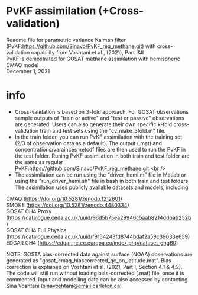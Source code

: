 # PvKF assimilation (+Cross-validation)
Readme file for parametric variance Kalman filter (PvKF:https://github.com/Sinavo/PvKF_reg_methane.git) with cross-validation capability from Voshtani et al., (2021), Part I&II <br /> 
PvKF is demostrated for GOSAT methane assimilation with hemispheric CMAQ model <br />
December 1, 2021 <br />

# info

- Cross-validation is based on 3-fold approach. For GOSAT observations sample outputs of "train or active" and "test or passive" observations are generated. Users can also generate their own specific k-fold cross-validation train and test sets using the "cv_make_3fold.m" file. <br />
- In the train folder, you can run PvKF assimilation with the training set (2/3 of observation data as a default). The output (.mat) and concentrations/varainces netcdf files are then used to run the PvKF in the test folder. Runing PvKF assimilation in both train and test folder are the same as regular PvKF:https://github.com/Sinavo/PvKF_reg_methane.git.<br /> 
- The assimilation can be run using the "driver_hemi.m" file in Matlab or using the "run_driver_hemi.sh" file in bash in both train and test folders.<br /> 
The assimilation uses publicly available datasets and models, including <br />

CMAQ (https://doi.org/10.5281/zenodo.1212601)<br />
SMOKE (https://doi.org/10.5281/zenodo.4480334)<br />
GOSAT CH4 Proxy (https://catalogue.ceda.ac.uk/uuid/96d5b75ea29946c5aab8214ddbab252b)<br />
GOSAT CH4 Full Physics (https://catalogue.ceda.ac.uk/uuid/f9154243fd8744bdaf2a59c39033e659)<br />
EDGAR CH4 (https://edgar.jrc.ec.europa.eu/index.php/dataset_ghg60)

NOTE: GOSTA bias-corrected data against surface (NOAA) observations are generated as "gosat_cmaq_biascorrected_qc_on_latitude.mat". Bias correction is explained on Voshtani et al. (2021, Part I, Section 4.1 & 4.2). The code will still run without loading bias-corrected (.mat) file, once it is commented. Input and modelling data can be also accessed by contacting Sina Voshtani (sinavoshtani@cmail.carleton.ca)




